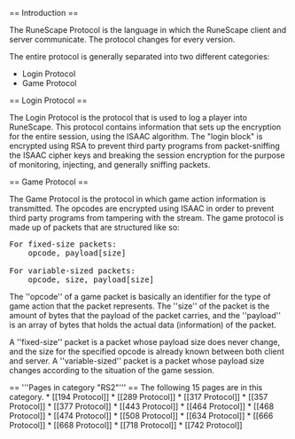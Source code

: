 == Introduction ==

The RuneScape Protocol is the language in which the RuneScape client and
server communicate. The protocol changes for every version.

The entire protocol is generally separated into two different
categories:

-   Login Protocol
-   Game Protocol

== Login Protocol ==

The Login Protocol is the protocol that is used to log a player into
RuneScape. This protocol contains information that sets up the
encryption for the entire session, using the ISAAC algorithm. The "login
block" is encrypted using RSA to prevent third party programs from
packet-sniffing the ISAAC cipher keys and breaking the session
encryption for the purpose of monitoring, injecting, and generally
sniffing packets.

== Game Protocol ==

The Game Protocol is the protocol in which game action information is
transmitted. The opcodes are encrypted using ISAAC in order to prevent
third party programs from tampering with the stream. The game protocol
is made up of packets that are structured like so:

<pre>
For fixed-size packets:
    opcode, payload[size]

For variable-sized packets:
    opcode, size, payload[size]
</pre>
The ''opcode'' of a game packet is basically an identifier for the type
of game action that the packet represents. The ''size'' of the packet is
the amount of bytes that the payload of the packet carries, and the
''payload'' is an array of bytes that holds the actual data
(information) of the packet.

A ''fixed-size'' packet is a packet whose payload size does never
change, and the size for the specified opcode is already known between
both client and server. A ''variable-sized'' packet is a packet whose
payload size changes according to the situation of the game session.
<!-- DO NOT EDIT BELOW THIS LINE, OR CHANGE THIS COMMENT, CODE AUTOMATICALLY GENERATED BY category.sh -->
== '''Pages in category "RS2"''' == The following 15 pages are in this
category. \* \[\[194 Protocol\]\] \* \[\[289 Protocol\]\] \* \[\[317
Protocol\]\] \* \[\[357 Protocol\]\] \* \[\[377 Protocol\]\] \* \[\[443
Protocol\]\] \* \[\[464 Protocol\]\] \* \[\[468 Protocol\]\] \* \[\[474
Protocol\]\] \* \[\[508 Protocol\]\] \* \[\[634 Protocol\]\] \* \[\[666
Protocol\]\] \* \[\[668 Protocol\]\] \* \[\[718 Protocol\]\] \* \[\[742
Protocol\]\]
